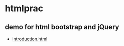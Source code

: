 # htmlprac
demo for html bootstrap and jQuery
------

- [introduction.html](https://codepen.io/lanhan/full/gmNKvW/)

